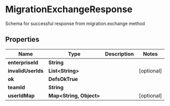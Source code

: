 

# MigrationExchangeResponse

Schema for successful response from migration.exchange method

## Properties

| Name | Type | Description | Notes |
|------------ | ------------- | ------------- | -------------|
|**enterpriseId** | **String** |  |  |
|**invalidUserIds** | **List&lt;String&gt;** |  |  [optional] |
|**ok** | **DefsOkTrue** |  |  |
|**teamId** | **String** |  |  |
|**userIdMap** | **Map&lt;String, Object&gt;** |  |  [optional] |



